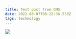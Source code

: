 ```yaml
---
title: Test post from CMS
date: 2022-08-07T05:22:36.533Z
tags: technology
---
```

![](https://ucarecdn.com/da991999-ed9a-4bb5-a2dc-093bec9db245/)